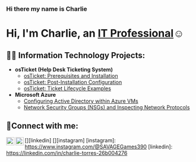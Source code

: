 ### Hi there my name is Charlie
<h1>Hi, I'm Charlie, an <a href="https://linkedin.com/in/CharlieTorres84">IT Professional</a>☺</h1>

<h2>👨‍💻 Information Technology Projects:</h2>

- <b>osTicket (Help Desk Ticketing System)</b>
  - [osTicket: Prerequisites and Installation](https://github.com/joshmadakorcc/osticket-prereqs)
  - [osTicket: Post-Installation Configuration](https://github.com/CharlieTorres84/post-install-config)
  - [osTicket: Ticket Lifecycle Examples](https://github.com/CharlieTorres84/ticket-lifecycle)
- <b>Microsoft Azure</b>
  - [Configuring  Active Directory within Azure VMs](https://github.com/CharlieTorres84/configure-ad)
  - [Network Security Groups (NSGs) and Inspecting Network Protocols](https://github.com/CharlieTorres84/azure-network-protocols)

<h2>🤳Connect with me:</h2>

[<img align="left" alt="Charlie | LinkedIn" width="22px" src="https://cdn.jsdelivr.net/npm/simple-icons@v3/icons/linkedin.svg" />][linkedin]
[<img align="left" alt="SAVAGEGamer | Instagram" width="22px" src="https://cdn.jsdelivr.net/npm/simple-icons@v3/icons/instagram.svg" />][instagram]
[instagram]: https://www.instagram.com/@SAVAGEGames390
[linkedin]: https://linkedin.com/in/charlie-torres-26b004276
